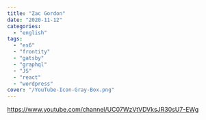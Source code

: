 ```yaml
---
title: "Zac Gordon"
date: "2020-11-12"
categories:
  - "english"
tags:
  - "es6"
  - "frontity"
  - "gatsby"
  - "graphql"
  - "JS"
  - "react"
  - "wordpress"
cover: "/YouTube-Icon-Gray-Box.png"
---
```


https://www.youtube.com/channel/UC07WzVtVDVksJR30sU7-EWg
